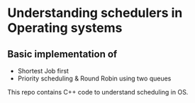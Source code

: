 # Understanding schedulers in Operating systems

## Basic implementation of 
* Shortest Job first
* Priority scheduling & Round Robin using two queues

This repo contains C++ code to understand scheduling in OS.